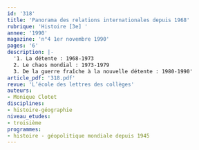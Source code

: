 ```yaml
---
id: '318'
title: 'Panorama des relations internationales depuis 1968'
rubrique: 'Histoire [3e] '
annee: '1990'
magazine: 'n°4 1er novembre 1990'
pages: '6'
description: |-
  '1. La détente : 1968-1973
  2. Le chaos mondial : 1973-1979
  3. De la guerre fraîche à la nouvelle détente : 1980-1990'
article_pdf: '318.pdf'
revue: 'L’école des lettres des collèges'
auteurs:
- Monique Clotet
disciplines:
- histoire-géographie
niveau_etudes:
- troisième
programmes:
- histoire - géopolitique mondiale depuis 1945
---
```


